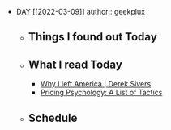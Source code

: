 - DAY [[2022-03-09]]
  author:: geekplux
	- ## Things I found out Today
	- ## What I read Today
		- [Why I left America | Derek Sivers](https://sive.rs/left)
		- [Pricing Psychology: A List of Tactics](https://www.nickkolenda.com/psychological-pricing-strategies/)
	- ## Schedule